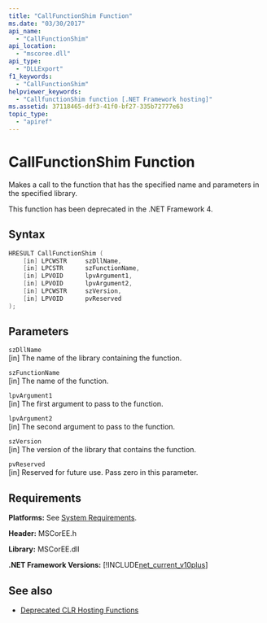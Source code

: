```yaml
---
title: "CallFunctionShim Function"
ms.date: "03/30/2017"
api_name: 
  - "CallFunctionShim"
api_location: 
  - "mscoree.dll"
api_type: 
  - "DLLExport"
f1_keywords: 
  - "CallFunctionShim"
helpviewer_keywords: 
  - "CallfunctionShim function [.NET Framework hosting]"
ms.assetid: 37118465-ddf3-41f0-bf27-335b72777e63
topic_type: 
  - "apiref"
---
```

# CallFunctionShim Function
Makes a call to the function that has the specified name and parameters in the specified library.  
  
 This function has been deprecated in the .NET Framework 4.  
  
## Syntax  
  
```cpp  
HRESULT CallFunctionShim (  
    [in] LPCWSTR     szDllName,  
    [in] LPCSTR      szFunctionName,  
    [in] LPVOID      lpvArgument1,  
    [in] LPVOID      lpvArgument2,  
    [in] LPCWSTR     szVersion,  
    [in] LPVOID      pvReserved  
);  
```  
  
## Parameters  
 `szDllName`  
 [in] The name of the library containing the function.  
  
 `szFunctionName`  
 [in] The name of the function.  
  
 `lpvArgument1`  
 [in] The first argument to pass to the function.  
  
 `lpvArgument2`  
 [in] The second argument to pass to the function.  
  
 `szVersion`  
 [in] The version of the library that contains the function.  
  
 `pvReserved`  
 [in] Reserved for future use. Pass zero in this parameter.  
  
## Requirements  
 **Platforms:** See [System Requirements](../../../../docs/framework/get-started/system-requirements.md).  
  
 **Header:** MSCorEE.h  
  
 **Library:** MSCorEE.dll  
  
 **.NET Framework Versions:** [!INCLUDE[net_current_v10plus](../../../../includes/net-current-v10plus-md.md)]  
  
## See also

- [Deprecated CLR Hosting Functions](../../../../docs/framework/unmanaged-api/hosting/deprecated-clr-hosting-functions.md)

